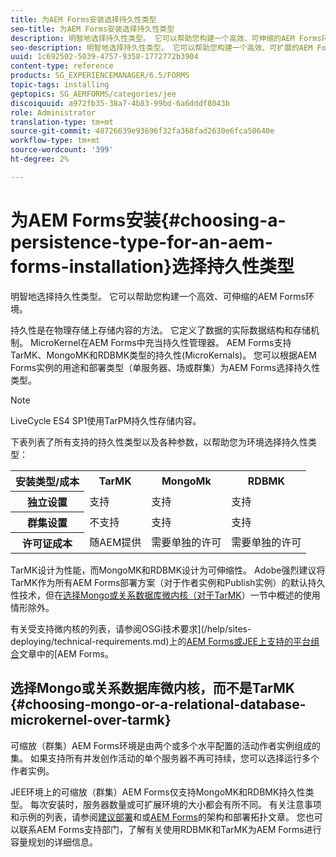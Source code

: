 ```yaml
---
title: 为AEM Forms安装选择持久性类型
seo-title: 为AEM Forms安装选择持久性类型
description: 明智地选择持久性类型。 它可以帮助您构建一个高效、可伸缩的AEM Forms环境。
seo-description: 明智地选择持久性类型。 它可以帮助您构建一个高效、可扩展的AEM Forms环境。
uuid: 1c692502-5039-4757-9358-1772772b3904
content-type: reference
products: SG_EXPERIENCEMANAGER/6.5/FORMS
topic-tags: installing
geptopics: SG_AEMFORMS/categories/jee
discoiquuid: a972fb35-38a7-4b83-99bd-6a6dddf8043b
role: Administrator
translation-type: tm+mt
source-git-commit: 48726639e93696f32fa368fad2630e6fca50640e
workflow-type: tm+mt
source-wordcount: '399'
ht-degree: 2%

---
```



# 为AEM Forms安装{#choosing-a-persistence-type-for-an-aem-forms-installation}选择持久性类型

明智地选择持久性类型。 它可以帮助您构建一个高效、可伸缩的AEM Forms环境。

持久性是在物理存储上存储内容的方法。 它定义了数据的实际数据结构和存储机制。 MicroKernel在AEM Forms中充当持久性管理器。 AEM Forms支持TarMK、MongoMK和RDBMK类型的持久性(MicroKernals)。 您可以根据AEM Forms实例的用途和部署类型（单服务器、场或群集）为AEM Forms选择持久性类型。

>[!NOTE]
>
>LiveCycle ES4 SP1使用TarPM持久性存储内容。

下表列表了所有支持的持久性类型以及各种参数，以帮助您为环境选择持久性类型：

<table>
 <tbody>
  <tr>
   <th><strong>安装类型/成本</strong></th>
   <th><strong>TarMK</strong></th>
   <th><strong>MongoMk</strong></th>
   <th><strong>RDBMK</strong></th>
  </tr>
  <tr>
   <th><strong>独立设置</strong></th>
   <td>支持<br /> </td>
   <td>支持</td>
   <td>支持</td>
  </tr>
  <tr>
   <th><strong>群集设置</strong></th>
   <td>不支持</td>
   <td>支持</td>
   <td>支持</td>
  </tr>
  <tr>
   <th><strong>许可证成本</strong></th>
   <td>随AEM提供 </td>
   <td>需要单独的许可</td>
   <td>需要单独的许可</td>
  </tr>
 </tbody>
</table>

TarMK设计为性能，而MongoMK和RDBMK设计为可伸缩性。 Adobe强烈建议将TarMK作为所有AEM Forms部署方案（对于作者实例和Publish实例）的默认持久性技术，但在[选择Mongo或关系数据库微内核（对于TarMK](#p-choosing-mongo-or-a-relational-database-microkernel-over-tarmk-p)）一节中概述的使用情形除外。

有关受支持微内核的列表，请参阅OSGi技术要求](/help/sites-deploying/technical-requirements.md)上的[AEM Forms或JEE上支持的平台组合](/help/forms/using/aem-forms-jee-supported-platforms.md)文章中的[AEM Forms。

## 选择Mongo或关系数据库微内核，而不是TarMK {#choosing-mongo-or-a-relational-database-microkernel-over-tarmk}

可缩放（群集）AEM Forms环境是由两个或多个水平配置的活动作者实例组成的集。 如果支持所有并发创作活动的单个服务器不再可持续，您可以选择运行多个作者实例。

JEE环境上的可缩放（群集）AEM Forms仅支持MongoMK和RDBMK持久性类型。 每次安装时，服务器数量或可扩展环境的大小都会有所不同。 有关注意事项和示例的列表，请参阅[建议部署](/help/sites-deploying/recommended-deploys.md)和或[AEM Forms](/help/forms/using/aem-forms-architecture-deployment.md)的架构和部署拓扑文章。 您也可以联系AEM Forms支持部门，了解有关使用RDBMK和TarMK为AEM Forms进行容量规划的详细信息。
